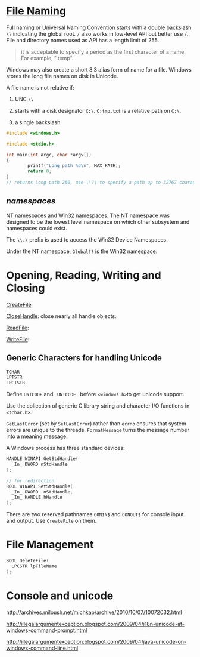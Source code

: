 # [File Naming](https://docs.microsoft.com/en-us/windows/win32/fileio/naming-a-file)

Full naming or Universal Naming Convention starts with a double backslash `\\` indicating the global root. `/` also works in low-level API but better use `/`. File and directory names used as API has a length limit of 255.

> it is acceptable to specify a period as the first character of a name. For example, ".temp".

Windows may also create a short 8.3 alias form of name for a file. Windows stores the long file names on disk in Unicode.

A file name is not relative if:

1. UNC `\\`

2. starts with a disk designator `C:\`. `C:tmp.txt` is a relative path on `C:\`.

3. a single backslash

```c
#include <windows.h>

#include <stdio.h>

int main(int argc, char *argv[])
{
        printf("Long path %d\n", MAX_PATH);
        return 0;
}
// returns Long path 260, use \\?\ to specify a path up to 32767 characters long,  \\?\C:\ and \\?\UNC\, which actually turns off automatic expansion of the path string.
```

## _namespaces_


NT namespaces and Win32 namespaces. The NT namespace was designed to be the lowest level namespace on which other subsystem and namespaces could exist.

The `\\.\` prefix is used to access the Win32 Device Namespaces.

Under the NT namespace, `Global??` is the Win32 namespace.

# Opening, Reading, Writing and Closing

[CreateFile](https://docs.microsoft.com/en-us/windows/win32/api/fileapi/nf-fileapi-createfilew)

[CloseHandle](https://docs.microsoft.com/en-us/windows/win32/api/handleapi/nf-handleapi-closehandle): close nearly all handle objects.

[ReadFile](https://docs.microsoft.com/en-us/windows/win32/api/fileapi/nf-fileapi-readfile): 

[WriteFile](https://docs.microsoft.com/en-us/windows/win32/api/fileapi/nf-fileapi-writefile):

## Generic Characters for handling Unicode

```c
TCHAR
LPTSTR
LPCTSTR
```

Define `UNICODE` and `_UNICODE_` before `<windows.h>`to get unicode support.

Use the collection of generic C library string and character I/O functions in `<tchar.h>`.

`GetLastError` (set by `SetLastError`) rather than `errno` ensures that system errors are unique to the threads. `FormatMessage` turns the message number into a meaning message.

A Windows process has three standard devices:

```c
HANDLE WINAPI GetStdHandle(
  _In_ DWORD nStdHandle
);

// for redirection
BOOL WINAPI SetStdHandle(
  _In_ DWORD  nStdHandle,
  _In_ HANDLE hHandle
);
```

There are two reserved pathnames `CONIN$` and `CONOUT$` for console input and output. Use `CreateFile` on them.

# File Management

```c
BOOL DeleteFile(
  LPCSTR lpFileName
);
```

# Console and unicode

http://archives.miloush.net/michkap/archive/2010/10/07/10072032.html

http://illegalargumentexception.blogspot.com/2009/04/i18n-unicode-at-windows-command-prompt.html

http://illegalargumentexception.blogspot.com/2009/04/java-unicode-on-windows-command-line.html
